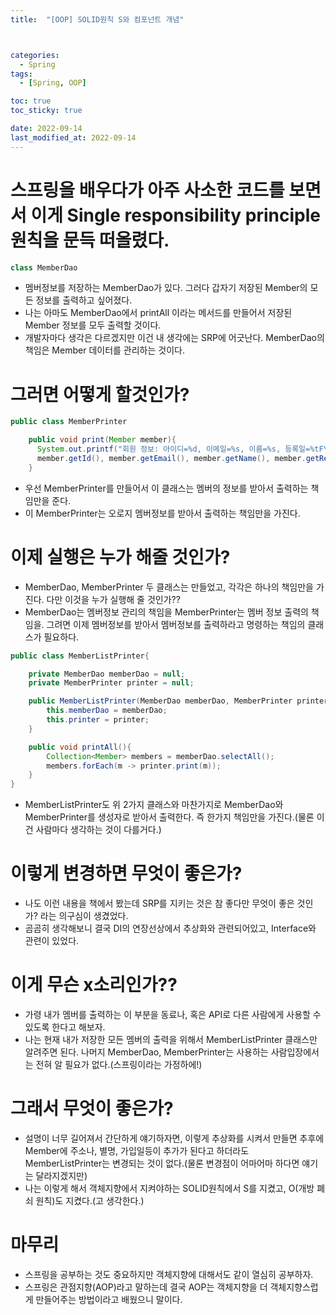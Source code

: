 ```yaml
---
title:  "[OOP] SOLID원칙 S와 컴포넌트 개념" 



categories:
  - Spring
tags:
  - [Spring, OOP]

toc: true
toc_sticky: true

date: 2022-09-14
last_modified_at: 2022-09-14
---
```



# 스프링을 배우다가 아주 사소한 코드를 보면서 이게 Single responsibility principle 원칙을 문득 떠올렸다.
```java
class MemberDao
```
- 멤버정보를 저장하는 MemberDao가 있다. 그러다 갑자기 저장된 Member의 모든 정보를 출력하고 싶어졌다.
- 나는 아마도 MemberDao에서 printAll 이라는 메서드를 만들어서 저장된 Member 정보를 모두 출력할 것이다.
- 개발자마다 생각은 다르겠지만 이건 내 생각에는 SRP에 어긋난다. MemberDao의 책임은 Member 데이터를 관리하는 것이다.

# 그러면 어떻게 할것인가?
```java
public class MemberPrinter

    public void print(Member member){
      System.out.printf("회원 정보: 아이디=%d, 이메일=%s, 이름=%s, 등록일=%tF\n", 
      member.getId(), member.getEmail(), member.getName(), member.getRegisterDateTime());
    }
```
- 우선 MemberPrinter를 만들어서 이 클래스는 멤버의 정보를 받아서 출력하는 책임만을 준다.
- 이 MemberPrinter는 오로지 멤버정보를 받아서 출력하는 책임만을 가진다.

# 이제 실행은 누가 해줄 것인가?
- MemberDao, MemberPrinter 두 클래스는 만들었고, 각각은 하나의 책임만을 가진다. 다만 이것을 누가 실행해 줄 것인가??
- MemberDao는 멤버정보 관리의 책임을 MemberPrinter는 멤버 정보 출력의 책임을. 그려면 이제 멤버정보를 받아서 멤버정보를 출력하라고 명령하는 책임의 클래스가 필요하다.

```java
public class MemberListPrinter{

    private MemberDao memberDao = null;
    private MemberPrinter printer = null;

    public MemberListPrinter(MemberDao memberDao, MemberPrinter printer){
        this.memberDao = memberDao;
        this.printer = printer;
    }

    public void printAll(){
        Collection<Member> members = memberDao.selectAll();
        members.forEach(m -> printer.print(m));
    }
}
```
- MemberListPrinter도 위 2가지 클래스와 마찬가지로 MemberDao와 MemberPrinter를 생성자로 받아서 출력한다. 즉 한가지 책임만을 가진다.(물론 이건 사람마다 생각하는 것이 다를거다.)

#  이렇게 변경하면 무엇이 좋은가?
- 나도 이런 내용을 책에서 봤는데 SRP를 지키는 것은 참 좋다만 무엇이 좋은 것인가? 라는 의구심이 생겼었다.
- 곰곰히 생각해보니 결국 DI의 연장선상에서 추상화와 관련되어있고, Interface와 관련이 있었다.
  

# 이게 무슨 x소리인가??
- 가령 내가 멤버를 출력하는 이 부분을 동료나, 혹은 API로 다른 사람에게 사용할 수 있도록 한다고 해보자.
- 나는 현재 내가 저장한 모든 멤버의 출력을 위해서 MemberListPrinter 클래스만 알려주면 된다. 나머지 MemberDao, MemberPrinter는 사용하는 사람입장에서는 전혀 알 필요가 없다.(스프링이라는 가정하에!)

# 그래서 무엇이 좋은가?
- 설명이 너무 길어져서 간단하게 얘기하자면, 이렇게 추상화를 시켜서 만들면 추후에 Member에 주소나, 별명, 가입일등이 추가가 된다고 하더라도 MemberListPrinter는 변경되는 것이 없다.(물론 변경점이 어마어마 하다면 얘기는 달라지겠지만)
- 나는 이렇게 해서 객체지향에서 지켜야하는 SOLID원칙에서 S를 지켰고, O(개방 폐쇠 원칙)도 지켰다.(고 생각한다.)
  

# 마무리
- 스프링을 공부하는 것도 중요하지만 객체지향에 대해서도 같이 열심히 공부하자.
- 스프링은 관점지향(AOP)라고 말하는데 결국 AOP는 객체지향을 더 객체지향스럽게 만들어주는 방법이라고 배웠으니 말이다.


<!-- [맨 위](#){: .btn .btn--primary }{: .align-right} 스크롤시 자동으로 up to 화살표가 나오므로 삭제 -->
